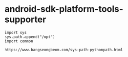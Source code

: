 # android-sdk-platform-tools-supporter

```
import sys
sys.path.append("/opt")
import common

https://www.bangseongbeom.com/sys-path-pythonpath.html
```
